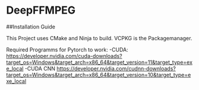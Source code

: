 # DeepFFMPEG

##Installation Guide

This Project uses CMake and Ninja to build. VCPKG is the Packagemanager.

Required Programms for Pytorch to work:
  -CUDA: https://developer.nvidia.com/cuda-downloads?target_os=Windows&target_arch=x86_64&target_version=11&target_type=exe_local
  -CUDA CNN https://developer.nvidia.com/cudnn-downloads?target_os=Windows&target_arch=x86_64&target_version=10&target_type=exe_local
